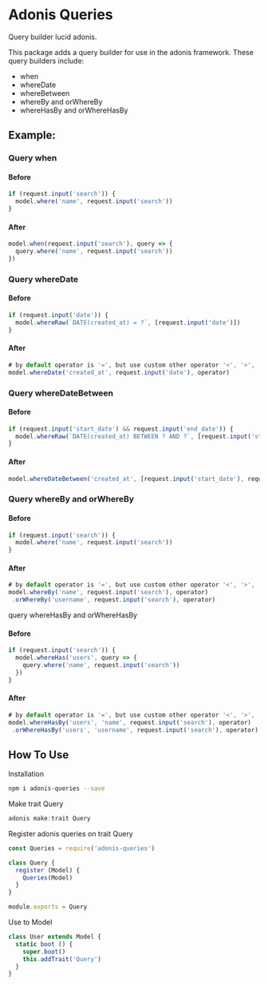 # Adonis Queries

Query builder lucid adonis.

This package adds a query builder for use in the adonis framework. These query builders include:
 - when
 - whereDate
 - whereBetween
 - whereBy and orWhereBy 
 - whereHasBy and orWhereHasBy

## Example:
### Query when

#### Before
```javascript
if (request.input('search')) {
  model.where('name', request.input('search'))
}
```
#### After
```javascript
model.when(request.input('search'), query => {
  query.where('name', request.input('search'))
})
```
### Query whereDate
#### Before
```javascript
if (request.input('date')) {
  model.whereRaw(`DATE(created_at) = ?`, [request.input('date')])
}
```
#### After
```javascript
# by default operator is '=', but use custom other operator '<', '>', '<=', '<>', '>='
model.whereDate('created_at', request.input('date'), operator)
```

### Query whereDateBetween
#### Before
```javascript
if (request.input('start_date') && request.input('end_date')) {
  model.whereRaw(`DATE(created_at) BETWEEN ? AND ?`, [request.input('start_date'), request.input('end_date')])
}
```
#### After
```javascript
model.whereDateBetween('created_at', [request.input('start_date'), request.input('end_date')])
```

### Query whereBy and orWhereBy
#### Before
```javascript
if (request.input('search')) {
  model.where('name', request.input('search'))
}
```
#### After
```javascript
# by default operator is '=', but use custom other operator '<', '>', '<=', '<>', '>=', 'like or ilike'
model.whereBy('name', request.input('search'), operator)
 .orWhereBy('username', request.input('search'), operator)
```
query whereHasBy and orWhereHasBy
#### Before
```javascript
if (request.input('search')) {
  model.whereHas('users', query => {
    query.where('name', request.input('search'))
  })
}
```
#### After
```javascript
# by default operator is '=', but use custom other operator '<', '>', '<=', '<>', '>=', 'like or ilike'
model.whereHasBy('users', 'name', request.input('search'), operator)
 .orWhereHasBy('users', 'username', request.input('search'), operator)
```

## How To Use
Installation
```bash
npm i adonis-queries --save
```

Make trait Query
```javascript
adonis make:trait Query
```

Register adonis queries on trait Query
```javascript
const Queries = require('adonis-queries')

class Query {
  register (Model) {
    Queries(Model)
  }
}

module.exports = Query
```

Use to Model
```javascript
class User extends Model {
  static boot () {
    super.boot()
    this.addTrait('Query')
  }
}
```
